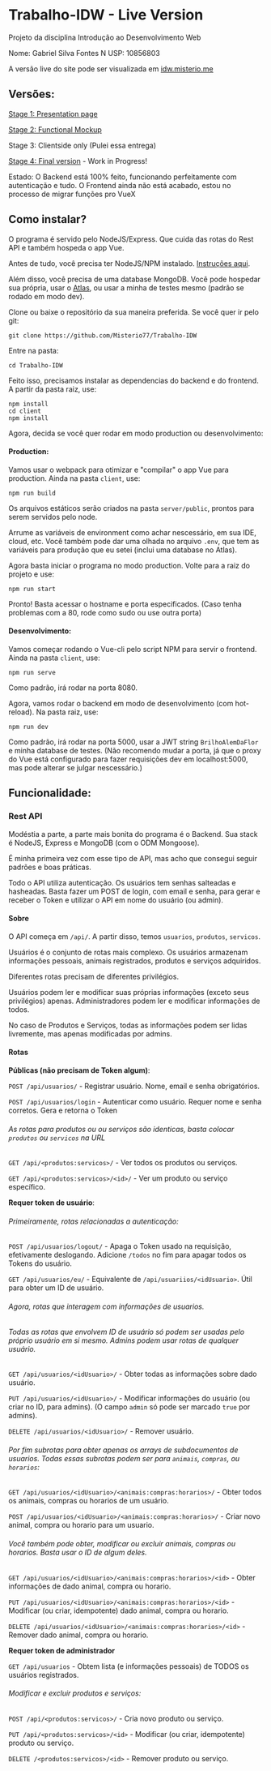 # Trabalho-IDW - Live Version
Projeto da disciplina Introdução ao Desenvolvimento Web

Nome: Gabriel Silva Fontes
N USP: 10856803

A versão live do site pode ser visualizada em [idw.misterio.me](http://idw.misterio.me/)


 ## Versões:

[Stage 1: Presentation page](https://github.com/Misterio77/Trabalho-IDW/tree/presentation)

[Stage 2: Functional Mockup](https://github.com/Misterio77/Trabalho-IDW/tree/mockup)

Stage 3: Clientside only (Pulei essa entrega)

[Stage 4: Final version](https://github.com/Misterio77/Trabalho-IDW/tree/master) - Work in Progress!

Estado:
O Backend está 100% feito, funcionando perfeitamente com autenticação e tudo.
O Frontend ainda não está acabado, estou no processo de migrar funções pro VueX

## Como instalar?

O programa é servido pelo NodeJS/Express. Que cuida das rotas do Rest API e também hospeda o app Vue.

Antes de tudo, você precisa ter NodeJS/NPM instalado. [Instruções aqui](https://nodejs.org/en/download/).

Além disso, você precisa de uma database MongoDB. Você pode hospedar sua própria, usar o [Atlas](https://cloud.mongodb.com/), ou usar a minha de testes mesmo (padrão se rodado em modo dev).

Clone ou baixe o repositório da sua maneira preferida. Se você quer ir pelo git:
```
git clone https://github.com/Misterio77/Trabalho-IDW
```
Entre na pasta:
```
cd Trabalho-IDW
```

Feito isso, precisamos instalar as dependencias do backend e do frontend. A partir da pasta raiz, use:
```
npm install
cd client
npm install
```

Agora, decida se você quer rodar em modo production ou desenvolvimento:

#### Production:
Vamos usar o webpack para otimizar e "compilar" o app Vue para production. Ainda na pasta `client`, use:
```
npm run build
```
Os arquivos estáticos serão criados na pasta `server/public`, prontos para serem servidos pelo node.

Arrume as variáveis de environment como achar nescessário, em sua IDE, cloud, etc. Você também pode dar uma olhada no arquivo `.env`, que tem as variáveis para produção que eu setei (inclui uma database no Atlas).

Agora basta iniciar o programa no modo production. Volte para a raiz do projeto e use:
```
npm run start
```
Pronto! Basta acessar o hostname e porta especificados. (Caso tenha problemas com a 80, rode como sudo ou use outra porta)

#### Desenvolvimento:
Vamos começar rodando o Vue-cli pelo script NPM para servir o frontend. Ainda na pasta `client`, use:
```
npm run serve
```
Como padrão, irá rodar na porta 8080.

Agora, vamos rodar o backend em modo de desenvolvimento (com hot-reload). Na pasta raiz, use:
```
npm run dev
```
Como padrão, irá rodar na porta 5000, usar a JWT string `BrilhoAlemDaFlor` e minha database de testes.
(Não recomendo mudar a porta, já que o proxy do Vue está configurado para fazer requisições dev em localhost:5000, mas pode alterar se julgar nescessário.)


## Funcionalidade:

### Rest API
Modéstia a parte, a parte mais bonita do programa é o Backend. Sua stack é NodeJS, Express e MongoDB (com o ODM Mongoose).

É minha primeira vez com esse tipo de API, mas acho que consegui seguir padrões e boas práticas.

Todo o API utiliza autenticação. Os usuários tem senhas salteadas e hasheadas. Basta fazer um POST de login, com email e senha, para gerar e receber o Token e utilizar o API em nome do usuário (ou admin).

#### Sobre
O API começa em `/api/`. A partir disso, temos `usuarios`, `produtos`, `servicos`.

Usuários é o conjunto de rotas mais complexo. Os usuários armazenam informações pessoais, animais registrados, produtos e serviços adquiridos.

Diferentes rotas precisam de diferentes privilégios.

Usuários podem ler e modificar suas próprias informações (exceto seus privilégios) apenas. Administradores podem ler e modificar informações de todos.

No caso de Produtos e Serviços, todas as informações podem ser lidas livremente, mas apenas modificadas por admins.

#### Rotas
**Públicas (não precisam de Token algum)**:

`POST /api/usuarios/` - Registrar usuário. Nome, email e senha obrigatórios.

`POST /api/usuarios/login` - Autenticar como usuário. Requer nome e senha corretos. Gera e retorna o Token

###### As rotas para produtos ou ou serviços são identicas, basta colocar `produtos` ou `servicos` na URL

`GET /api/<produtos:servicos>/` - Ver todos os produtos ou serviços.

`GET /api/<produtos:servicos>/<id>/` - Ver um produto ou serviço específico.


**Requer token de usuário**:

###### Primeiramente, rotas relacionadas a autenticação:

`POST /api/usuarios/logout/` - Apaga o Token usado na requisição, efetivamente deslogando. Adicione `/todos` no fim para apagar todos os Tokens do usuário.

`GET /api/usuarios/eu/` - Equivalente de `/api/usuariios/<idUsuario>`. Útil para obter um ID de usuário.

###### Agora, rotas que interagem com informações de usuarios.

###### Todas as rotas que envolvem ID de usuário só podem ser usadas pelo próprio usuário em si mesmo. Admins podem usar rotas de qualquer usuário.

`GET /api/usuarios/<idUsuario>/` - Obter todas as informações sobre dado usuário.

`PUT /api/usuarios/<idUsuario>/` - Modificar informações do usuário (ou criar no ID, para admins). (O campo `admin` só pode ser marcado `true` por admins).

`DELETE /api/usuarios/<idUsuario>/` - Remover usuário.

###### Por fim subrotas para obter apenas os arrays de subdocumentos de usuarios. Todas essas subrotas podem ser para `animais`, `compras`, ou `horarios`:

`GET /api/usuarios/<idUsuario>/<animais:compras:horarios>/` - Obter todos os animais, compras ou horarios de um usuário.

`POST /api/usuarios/<idUsuario>/<animais:compras:horarios>/` - Criar novo animal, compra ou horario para um usuario.

###### Você também pode obter, modificar ou excluir animais, compras ou horarios. Basta usar o ID de algum deles.

`GET /api/usuarios/<idUsuario>/<animais:compras:horarios>/<id>` - Obter informações de dado animal, compra ou horario.

`PUT /api/usuarios/<idUsuario>/<animais:compras:horarios>/<id>` - Modificar (ou criar, idempotente) dado animal, compra ou horario.

`DELETE /api/usuarios/<idUsuario>/<animais:compras:horarios>/<id>` - Remover dado animal, compra ou horario.


**Requer token de administrador**

`GET /api/usuarios` - Obtem lista (e informações pessoais) de TODOS os usuários registrados.

###### Modificar e excluir produtos e serviços:

`POST /api/<produtos:servicos>/` - Cria novo produto ou serviço.

`PUT /api/<produtos:servicos>/<id>` - Modificar (ou criar, idempotente) produto ou serviço.

`DELETE /<produtos:servicos>/<id>` - Remover produto ou serviço.

